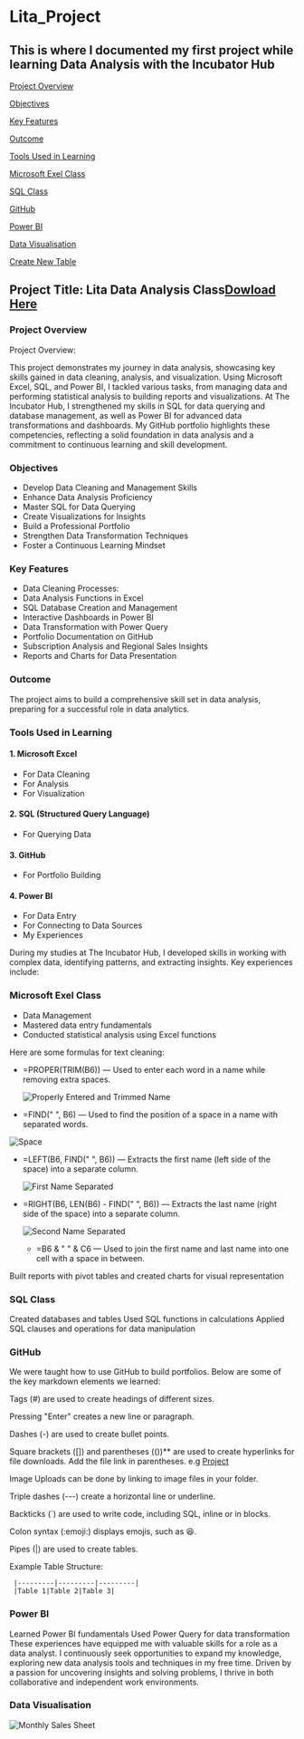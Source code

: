 # Lita_Project
 This is where I documented my first project while learning Data Analysis with the Incubator Hub
---

[Project Overview](#project-overview)

[Objectives](#objectives)

[Key Features](#key-features)

[Outcome](#outcome)

[Tools Used in Learning](#tools-used-in-learning)

[Microsoft Exel Class](#microsoft-excel-class)

[SQL Class](#sql-class)

[GitHub](#github)

[Power BI](#power-bi)

[Data Visualisation](#data-visualisation)

[Create New Table](#create-new-table)





## Project Title: Lita Data Analysis Class[Dowload Here](https://canvas.instructure.com/courses/10186984/files#)


### Project Overview
Project Overview:

This project demonstrates my journey in data analysis, showcasing key skills gained in data cleaning, analysis, and visualization. Using Microsoft Excel, SQL, and Power BI, I tackled various tasks, from managing data and performing statistical analysis to building reports and visualizations. At The Incubator Hub, I strengthened my skills in SQL for data querying and database management, as well as Power BI for advanced data transformations and dashboards. My GitHub portfolio highlights these competencies, reflecting a solid foundation in data analysis and a commitment to continuous learning and skill development.


### Objectives
- Develop Data Cleaning and Management Skills
- Enhance Data Analysis Proficiency
- Master SQL for Data Querying
- Create Visualizations for Insights
- Build a Professional Portfolio
- Strengthen Data Transformation Techniques
- Foster a Continuous Learning Mindset

### Key Features
- Data Cleaning Processes:
- Data Analysis Functions in Excel
- SQL Database Creation and Management
- Interactive Dashboards in Power BI
- Data Transformation with Power Query
- Portfolio Documentation on GitHub
- Subscription Analysis and Regional Sales Insights
- Reports and Charts for Data Presentation

### Outcome
The project aims to build a comprehensive skill set in data analysis, preparing for a successful role in data analytics.

### Tools Used in Learning
#### 1. Microsoft Excel
- For Data Cleaning
- For Analysis
- For Visualization

  
#### 2. SQL (Structured Query Language)
- For Querying Data


#### 3. GitHub
- For Portfolio Building


#### 4. Power BI
- For Data Entry
- For Connecting to Data Sources
- My Experiences

During my studies at The Incubator Hub, I developed skills in working with complex data, identifying patterns, and extracting insights. Key experiences include:

### Microsoft Exel Class
- Data Management
- Mastered data entry fundamentals
- Conducted statistical analysis using Excel functions

Here are some formulas for text cleaning:

- =PROPER(TRIM(B6)) — Used to enter each word in a name while removing extra spaces.

  ![Properly Entered and Trimmed Name](https://github.com/user-attachments/assets/cd81ab26-7f56-4aad-bd0f-58f31e8f9c57)

  
- =FIND(" ", B6) — Used to find the position of a space in a name with separated words.

![Space](https://github.com/user-attachments/assets/8a48b189-aab0-48d5-8568-35ad176e8b77)

  
- =LEFT(B6, FIND(" ", B6)) — Extracts the first name (left side of the space) into a separate column.

  ![First Name Separated](https://github.com/user-attachments/assets/909dd661-4eaf-41ab-9778-80b98bc44701)


- =RIGHT(B6, LEN(B6) - FIND(" ", B6)) — Extracts the last name (right side of the space) into a separate column.

  ![Second Name Separated](https://github.com/user-attachments/assets/f36f9e8c-4b09-4619-a2fa-537a99e00065)

  - =B6 & " " & C6 — Used to join the first name and last name into one cell with a space in between.
    



Built reports with pivot tables and created charts for visual representation


### SQL Class

Created databases and tables
Used SQL functions in calculations
Applied SQL clauses and operations for data manipulation

### GitHub

We were taught how to use GitHub to build portfolios. Below are some of the key markdown elements we learned:

Tags (#) are used to create headings of different sizes.

Pressing "Enter" creates a new line or paragraph.

Dashes (-) are used to create bullet points.

Square brackets ([]) and parentheses (())** are used to create hyperlinks for file downloads. Add the file link in parentheses. e.g [Project](#project)

Image Uploads can be done by linking to image files in your folder.

Triple dashes (---) create a horizontal line or underline.

Backticks (`) are used to write code, including SQL, inline or in blocks.

Colon syntax (:emoji:) displays emojis, such as 😆.

Pipes (|) are used to create tables.

Example Table Structure:

``` |Heading 1|Heading 2|Heading 3|
 |---------|---------|---------|
 |Table 1|Table 2|Table 3|
```



  
### Power BI

Learned Power BI fundamentals
Used Power Query for data transformation
These experiences have equipped me with valuable skills for a role as a data analyst. I continuously seek opportunities to expand my knowledge, exploring new data analysis tools and techniques in my free time. Driven by a passion for uncovering insights and solving problems, I thrive in both collaborative and independent work environments.


### Data Visualisation
![Monthly Sales Sheet](https://github.com/user-attachments/assets/c50f2fd0-3c24-47bb-ab21-e138ba83ad52)

 
